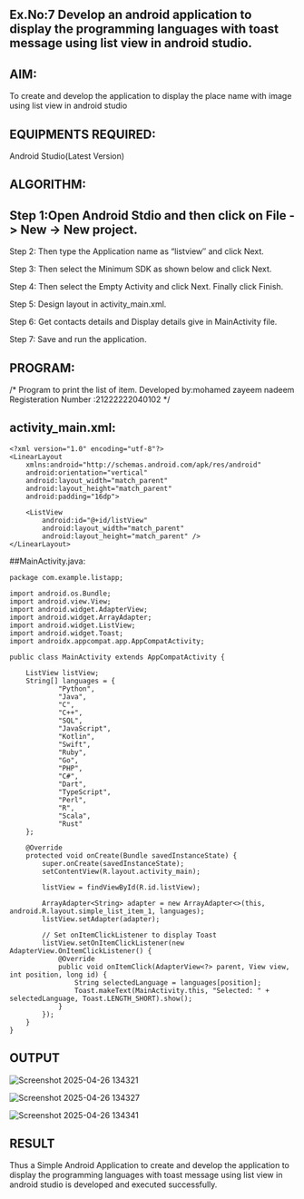 ## Ex.No:7 Develop an android application to display the programming languages with toast message using list view in android studio.

## AIM:
To create and develop the application to display the place name with image using list view in android studio

## EQUIPMENTS REQUIRED:
Android Studio(Latest Version)

## ALGORITHM:
## Step 1:Open Android Stdio and then click on File -> New -> New project.

Step 2: Then type the Application name as “listview″ and click Next.

Step 3: Then select the Minimum SDK as shown below and click Next.

Step 4: Then select the Empty Activity and click Next. Finally click Finish.

Step 5: Design layout in activity_main.xml.

Step 6: Get contacts details and Display details give in MainActivity file.

Step 7: Save and run the application.

## PROGRAM:
/*
Program to print the list of item.
Developed by:mohamed zayeem nadeem
Registeration Number :21222222040102
*/

## activity_main.xml:
```
<?xml version="1.0" encoding="utf-8"?>
<LinearLayout
    xmlns:android="http://schemas.android.com/apk/res/android"
    android:orientation="vertical"
    android:layout_width="match_parent"
    android:layout_height="match_parent"
    android:padding="16dp">

    <ListView
        android:id="@+id/listView"
        android:layout_width="match_parent"
        android:layout_height="match_parent" />
</LinearLayout>

```

##MainActivity.java:
```
package com.example.listapp;

import android.os.Bundle;
import android.view.View;
import android.widget.AdapterView;
import android.widget.ArrayAdapter;
import android.widget.ListView;
import android.widget.Toast;
import androidx.appcompat.app.AppCompatActivity;

public class MainActivity extends AppCompatActivity {

    ListView listView;
    String[] languages = {
            "Python",
            "Java",
            "C",
            "C++",
            "SQL",
            "JavaScript",
            "Kotlin",
            "Swift",
            "Ruby",
            "Go",
            "PHP",
            "C#",
            "Dart",
            "TypeScript",
            "Perl",
            "R",
            "Scala",
            "Rust"
    };

    @Override
    protected void onCreate(Bundle savedInstanceState) {
        super.onCreate(savedInstanceState);
        setContentView(R.layout.activity_main);

        listView = findViewById(R.id.listView);

        ArrayAdapter<String> adapter = new ArrayAdapter<>(this, android.R.layout.simple_list_item_1, languages);
        listView.setAdapter(adapter);

        // Set onItemClickListener to display Toast
        listView.setOnItemClickListener(new AdapterView.OnItemClickListener() {
            @Override
            public void onItemClick(AdapterView<?> parent, View view, int position, long id) {
                String selectedLanguage = languages[position];
                Toast.makeText(MainActivity.this, "Selected: " + selectedLanguage, Toast.LENGTH_SHORT).show();
            }
        });
    }
}
```
## OUTPUT
![Screenshot 2025-04-26 134321](https://github.com/user-attachments/assets/0e0f9508-ed60-4559-87b2-aaecbff3634d)

![Screenshot 2025-04-26 134327](https://github.com/user-attachments/assets/3805ee3b-0330-4a8c-a031-718ca458528b)


![Screenshot 2025-04-26 134341](https://github.com/user-attachments/assets/df068ea1-9732-4c86-ad3b-4118c8a0134f)


## RESULT
Thus a Simple Android Application to create and develop the application to display the programming languages with toast message using list view in android studio is developed and executed successfully.

